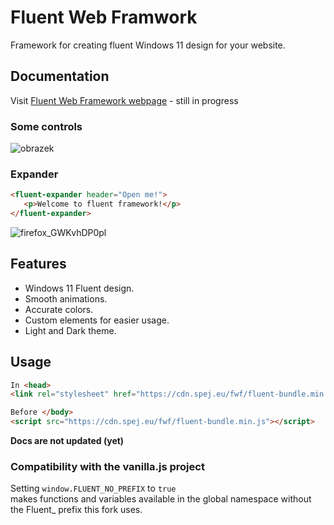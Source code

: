 # Fluent Web Framwork
 Framework for creating fluent Windows 11 design for your website.
 
## Documentation
Visit [Fluent Web Framework webpage](https://cdn.spej.eu/fwf/showcase/) - still in progress
### Some controls
![obrazek](https://user-images.githubusercontent.com/53868994/151600056-709ddcb5-838a-4f69-a518-a249130aa712.png)
### Expander
```html
<fluent-expander header="Open me!">
   <p>Welcome to fluent framework!</p>
</fluent-expander>
```
![firefox_GWKvhDP0pl](https://user-images.githubusercontent.com/53868994/151600680-22a9beb1-b5e1-42b2-b3c4-115aed8be7fc.gif)

## Features
- Windows 11 Fluent design.
- Smooth animations.
- Accurate colors.
- Custom elements for easier usage.
- Light and Dark theme.

## Usage
```html
In <head>
<link rel="stylesheet" href="https://cdn.spej.eu/fwf/fluent-bundle.min.css">

Before </body>
<script src="https://cdn.spej.eu/fwf/fluent-bundle.min.js"></script>
```
**Docs are not updated (yet)**
### Compatibility with the vanilla.js project
Setting `window.FLUENT_NO_PREFIX` to `true`  
makes functions and variables available in the global namespace without the Fluent_ prefix this fork uses.
